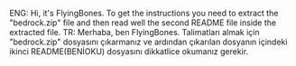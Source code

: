 ENG:
Hi, it's FlyingBones. To get the instructions you need to extract the "bedrock.zip" file and then read well the second README file inside the extracted file.
TR:
Merhaba, ben FlyingBones. Talimatları almak için "bedrock.zip" dosyasını çıkarmanız ve ardından çıkarılan dosyanın içindeki ikinci README(BENİOKU) dosyasını dikkatlice okumanız gerekir.
